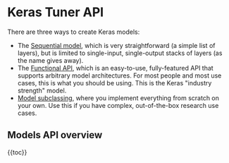 # Keras Tuner API

There are three ways to create Keras models:

- The [Sequential model](/guides/sequential_model), which is very straightforward (a simple list of layers),
    but is limited to single-input, single-output stacks of layers (as the name gives away).
- The [Functional API](/guides/functional_api), which is an easy-to-use, fully-featured API that supports arbitrary model architectures.
    For most people and most use cases, this is what you should be using. This is the Keras "industry strength" model.
- [Model subclassing](/guides/making_new_layers_and_models_via_subclassing), where you implement everything from scratch on your own.
    Use this if you have complex, out-of-the-box research use cases.


## Models API overview

{{toc}}

